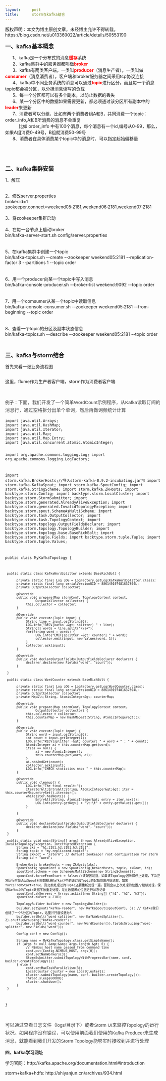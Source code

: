 ```yaml
---
layout:     post
title:      storm与kafka结合
---
```

<div id="article_content" class="article_content clearfix csdn-tracking-statistics" data-pid="blog" data-mod="popu_307" data-dsm="post">
								<div class="article-copyright">
					版权声明：本文为博主原创文章，未经博主允许不得转载。					https://blog.csdn.net/u013360022/article/details/50553190				</div>
								            <link rel="stylesheet" href="https://csdnimg.cn/release/phoenix/template/css/ck_htmledit_views-f76675cdea.css">
						<div class="htmledit_views" id="content_views">
                
<p><span style="font-size:18px;"><strong>一、kafka基本概念</strong></span></p>
<p><span style="font-size:14px;">      1、kafka是一个分布式的消息<span style="color:#ff0000;"><strong>缓存</strong></span>系统<br>
      2、kafka集群中的服务器都叫做<span style="color:#ff0000;"><strong>broker</strong></span><br>
      3、kafka有两类客户端，一类叫<span style="color:#ff0000;"><strong>producer</strong></span>（消息生产者），一类叫做<strong><span style="color:#ff0000;">consumer</span></strong>（消息消费者），客户端和broker服务器之间采用tcp协议连接<br>
      4、kafka中不同业务系统的消息可以通过<strong><span style="color:#ff0000;">topic</span></strong>进行区分，而且每一个消息topic都会被分区，以分担消息读写的负载<br>
      5、每一个分区都可以有多个副本，以防止数据的丢失<br>
      6、某一个分区中的数据如果需要更新，都必须通过该分区所有副本中的<span style="color:#ff0000;"><strong>leader</strong></span>来更新<br>
      7、消费者可以分组，比如有两个消费者组A和B，共同消费一个topic：order_info,A和B所消费的消息不会重复<br>
           比如 order_info 中有100个消息，每个消息有一个id,编号从0-99，那么，如果A组消费0-49号，B组就消费50-99号<br>
      8、消费者在具体消费某个topic中的消息时，可以指定起始偏移量</span></p>
<p><span style="font-size:14px;"><img src="https://img-blog.csdn.net/20160121103508165?watermark/2/text/aHR0cDovL2Jsb2cuY3Nkbi5uZXQv/font/5a6L5L2T/fontsize/400/fill/I0JBQkFCMA==/dissolve/70/gravity/Center" alt=""><br></span></p>
<p><span style="font-size:14px;"><img src="https://img-blog.csdn.net/20160121105335584?watermark/2/text/aHR0cDovL2Jsb2cuY3Nkbi5uZXQv/font/5a6L5L2T/fontsize/400/fill/I0JBQkFCMA==/dissolve/70/gravity/Center" alt=""><br></span></p>
<p><span style="font-size:14px;"><br></span></p>
<p><span style="font-size:18px;"><strong>二、kafka集群安装</strong></span></p>
<p><span style="font-size:14px;">1、解压</span></p>
<p><span style="font-size:14px;"><br>
2、修改server.properties<br>
broker.id=1<br>
zookeeper.connect=weekend05:2181,weekend06:2181,weekend07:2181<br><br>
3、将zookeeper集群启动<br><br>
4、在每一台节点上启动broker<br>
bin/kafka-server-start.sh config/server.properties<br><br><br>
5、在kafka集群中创建一个topic<br>
bin/kafka-topics.sh --create --zookeeper weekend05:2181 --replication-factor 3 --partitions 1 --topic order<br><br><br>
6、用一个producer向某一个topic中写入消息<br>
bin/kafka-console-producer.sh --broker-list weekend:9092 --topic order<br><br><br>
7、用一个comsumer从某一个topic中读取信息<br>
bin/kafka-console-consumer.sh --zookeeper weekend05:2181 --from-beginning --topic order<br><br><br>
8、查看一个topic的分区及副本状态信息<br>
bin/kafka-topics.sh --describe --zookeeper weekend05:2181 --topic order</span></p>
<p><span style="font-size:14px;"><br></span></p>
<p><span style="font-size:18px;"><strong>三、kafka与storm结合</strong></span></p>
<p><span style="font-size:14px;">首先来看一张业务流程图</span></p>
<p><span style="font-size:14px;"><img src="https://img-blog.csdn.net/20160121110449537?watermark/2/text/aHR0cDovL2Jsb2cuY3Nkbi5uZXQv/font/5a6L5L2T/fontsize/400/fill/I0JBQkFCMA==/dissolve/70/gravity/Center" alt=""><br></span></p>
<p><span style="font-size:14px;">这里，flume作为生产者客户端，storm作为消费者客户端</span></p>
<p><span style="font-size:14px;"><br></span></p>
<p><span style="font-size:14px;">例子：<span style="color:rgb(68,68,68);font-family:Verdana, Geneva, sans-serif;font-size:15px;line-height:25.5px;background-color:rgb(255,255,255);">下面，我们开发了一个简单WordCount示例程序，从Kafka读取订阅的消息行，通过空格拆分出单个单词，然后再做词频统计计算</span></span></p>
<p><span style="font-size:14px;"></span></p>
<pre><code class="language-java">import java.util.Arrays;
import java.util.HashMap;
import java.util.Iterator;
import java.util.Map;
import java.util.Map.Entry;
import java.util.concurrent.atomic.AtomicInteger;

import org.apache.commons.logging.Log;
import org.apache.commons.logging.LogFactory;

import storm.kafka.BrokerHosts;//导入storm-kafka-0.9.2-incubating.jar包
import storm.kafka.KafkaSpout;
import storm.kafka.SpoutConfig;
import storm.kafka.StringScheme;
import storm.kafka.ZkHosts;
import backtype.storm.Config;
import backtype.storm.LocalCluster;
import backtype.storm.StormSubmitter;
import backtype.storm.generated.AlreadyAliveException;
import backtype.storm.generated.InvalidTopologyException;
import backtype.storm.spout.SchemeAsMultiScheme;
import backtype.storm.task.OutputCollector;
import backtype.storm.task.TopologyContext;
import backtype.storm.topology.OutputFieldsDeclarer;
import backtype.storm.topology.TopologyBuilder;
import backtype.storm.topology.base.BaseRichBolt;
import backtype.storm.tuple.Fields;
import backtype.storm.tuple.Tuple;
import backtype.storm.tuple.Values;

public class MyKafkaTopology {

     public static class KafkaWordSplitter extends BaseRichBolt {

          private static final Log LOG = LogFactory.getLog(KafkaWordSplitter.class);
          private static final long serialVersionUID = 886149197481637894L;
          private OutputCollector collector;
         
          @Override
          public void prepare(Map stormConf, TopologyContext context,
                    OutputCollector collector) {
               this.collector = collector;              
          }

          @Override
          public void execute(Tuple input) {
               String line = input.getString(0);
               LOG.info("RECV[kafka -&gt; splitter] " + line);
               String[] words = line.split("\\s+");
               for(String word : words) {
                    LOG.info("EMIT[splitter -&gt; counter] " + word);
                    collector.emit(input, new Values(word, 1));
               }
               collector.ack(input);
          }

          @Override
          public void declareOutputFields(OutputFieldsDeclarer declarer) {
               declarer.declare(new Fields("word", "count"));         
          }
         
     }
    
     public static class WordCounter extends BaseRichBolt {

          private static final Log LOG = LogFactory.getLog(WordCounter.class);
          private static final long serialVersionUID = 886149197481637894L;
          private OutputCollector collector;
          private Map&lt;String, AtomicInteger&gt; counterMap;
         
          @Override
          public void prepare(Map stormConf, TopologyContext context,
                    OutputCollector collector) {
               this.collector = collector;    
               this.counterMap = new HashMap&lt;String, AtomicInteger&gt;();
          }

          @Override
          public void execute(Tuple input) {
               String word = input.getString(0);
               int count = input.getInteger(1);
               LOG.info("RECV[splitter -&gt; counter] " + word + " : " + count);
               AtomicInteger ai = this.counterMap.get(word);
               if(ai == null) {
                    ai = new AtomicInteger();
                    this.counterMap.put(word, ai);
               }
               ai.addAndGet(count);
               collector.ack(input);
               LOG.info("CHECK statistics map: " + this.counterMap);
          }

          @Override
          public void cleanup() {
               LOG.info("The final result:");
               Iterator&lt;Entry&lt;String, AtomicInteger&gt;&gt; iter = this.counterMap.entrySet().iterator();
               while(iter.hasNext()) {
                    Entry&lt;String, AtomicInteger&gt; entry = iter.next();
                    LOG.info(entry.getKey() + "\t:\t" + entry.getValue().get());
               }
              
          }

          @Override
          public void declareOutputFields(OutputFieldsDeclarer declarer) {
               declarer.declare(new Fields("word", "count"));         
          }
     }
    
     public static void main(String[] args) throws AlreadyAliveException, InvalidTopologyException, InterruptedException {
          String zks = "h1:2181,h2:2181,h3:2181";
          String topic = "my-replicated-topic5";
          String zkRoot = "/storm"; // default zookeeper root configuration for storm
          String id = "word";
         
          BrokerHosts brokerHosts = new ZkHosts(zks);
          SpoutConfig spoutConf = new SpoutConfig(brokerHosts, topic, zkRoot, id);
          spoutConf.scheme = new SchemeAsMultiScheme(new StringScheme());
          spoutConf.forceFromStart = false;//该配置是指，如果该Topology因故障停止处理，下次正常运行时是否从Spout对应数据源Kafka//中的该订阅Topic的起始位置开始读取，如果forceFromStart=true，则之前处理过的Tuple还要重新处理一遍，否则会从上次处理的位置//继续处理，保证Kafka中的Topic数据不被重复处理，是在数据源的位置进行状态记录
          spoutConf.zkServers = Arrays.asList(new String[] {"h1", "h2", "h3"});
          spoutConf.zkPort = 2181;
         
          TopologyBuilder builder = new TopologyBuilder();
          builder.setSpout("kafka-reader", new KafkaSpout(spoutConf), 5); // Kafka我们创建了一个5分区的Topic，这里并行度设置为5
          builder.setBolt("word-splitter", new KafkaWordSplitter(), 2).shuffleGrouping("kafka-reader");
          builder.setBolt("word-counter", new WordCounter()).fieldsGrouping("word-splitter", new Fields("word"));
         
          Config conf = new Config();
         
          String name = MyKafkaTopology.class.getSimpleName();
          if (args != null &amp;&amp; args.length &gt; 0) {
               // Nimbus host name passed from command line
               conf.put(Config.NIMBUS_HOST, args[0]);
               conf.setNumWorkers(3);
               StormSubmitter.submitTopologyWithProgressBar(name, conf, builder.createTopology());
          } else {
               conf.setMaxTaskParallelism(3);
               LocalCluster cluster = new LocalCluster();
               cluster.submitTopology(name, conf, builder.createTopology());
               Thread.sleep(60000);
               cluster.shutdown();
          }
     }
}</code></pre><br><span style="color:rgb(68,68,68);font-family:Verdana, Geneva, sans-serif;font-size:15px;line-height:25.5px;background-color:rgb(255,255,255);">可以通过查看日志文件（logs/目录下）或者Storm UI来监控Topology的运行状况。如果程序没有错误，可以使用前面我们使用的Kafka Producer来生成消息，就能看到我们开发的Storm
 Topology能够实时接收到并进行处理</span><br><p></p>
<p><span style="font-size:14px;"><strong>四、kafka学习网址</strong></span></p>
<p><span style="font-size:14px;">学习官网：http://kafka.apache.org/documentation.html#introduction<br></span></p>
<p><span style="font-size:14px;">storm+kafka+hdfs: http://shiyanjun.cn/archives/934.html</span></p>
            </div>
                </div>